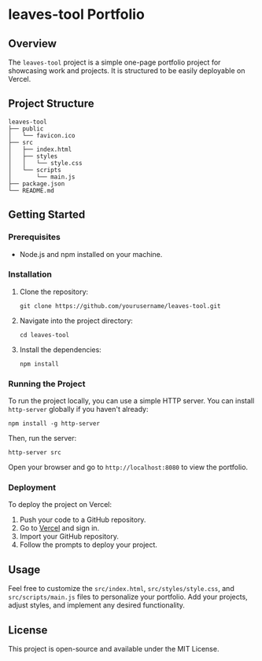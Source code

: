 # leaves-tool Portfolio

## Overview
The `leaves-tool` project is a simple one-page portfolio project for showcasing work and projects. It is structured to be easily deployable on Vercel.

## Project Structure
```
leaves-tool
├── public
│   └── favicon.ico
├── src
│   ├── index.html
│   ├── styles
│   │   └── style.css
│   └── scripts
│       └── main.js
├── package.json
└── README.md
```

## Getting Started

### Prerequisites
- Node.js and npm installed on your machine.

### Installation
1. Clone the repository:
   ```
   git clone https://github.com/yourusername/leaves-tool.git
   ```
2. Navigate into the project directory:
   ```
   cd leaves-tool
   ```
3. Install the dependencies:
   ```
   npm install
   ```

### Running the Project
To run the project locally, you can use a simple HTTP server. You can install `http-server` globally if you haven't already:
```
npm install -g http-server
```
Then, run the server:
```
http-server src
```
Open your browser and go to `http://localhost:8080` to view the portfolio.

### Deployment
To deploy the project on Vercel:
1. Push your code to a GitHub repository.
2. Go to [Vercel](https://vercel.com/) and sign in.
3. Import your GitHub repository.
4. Follow the prompts to deploy your project.

## Usage
Feel free to customize the `src/index.html`, `src/styles/style.css`, and `src/scripts/main.js` files to personalize your portfolio. Add your projects, adjust styles, and implement any desired functionality.

## License
This project is open-source and available under the MIT License.